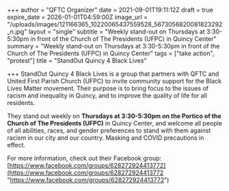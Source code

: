 +++
author = "QFTC Organizer"
date = 2021-09-01T19:11:12Z
draft = true
expire_date = 2026-01-01T04:59:00Z
image_url = "/uploads/images/121166365_10220065437559528_5673056820081823292_n.jpg"
layout = "single"
subtitle = "Weekly stand-out on Thursdays at 3:30-5:30pm in front of the Church of The Presidents (UFPC) in Quincy Center"
summary = "Weekly stand-out on Thursdays at 3:30-5:30pm in front of the Church of The Presidents (UFPC) in Quincy Center"
tags = ["take action", "protest"]
title = "StandOut Quincy 4 Black Lives"

+++
StandOut Quincy 4 Black Lives is a group that partners with QFTC and United First Parish Church (UFPC) to invite community support for the Black Lives Matter movement. Their purpose is to bring focus to the issues of racism and inequality in Quincy, and to improve the quality of life for all residents. 

They stand out weekly on **Thursdays at 3:30-5:30pm on the Portico of the Church of The Presidents (UFPC)** in Quincy Center, and welcome all people of all abilities, races, and gender preferences to stand with them against racism in our city and our country. Masking and COVID precautions in effect.

For more information, check out their Facebook group: [https://www.facebook.com/groups/628272924413772](https://www.facebook.com/groups/628272924413772 "https://www.facebook.com/groups/628272924413772")